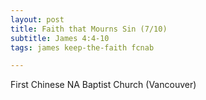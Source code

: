 ```yaml
---
layout: post
title: Faith that Mourns Sin (7/10)
subtitle: James 4:4-10
tags: james keep-the-faith fcnab

---
```

First Chinese NA Baptist Church (Vancouver)
